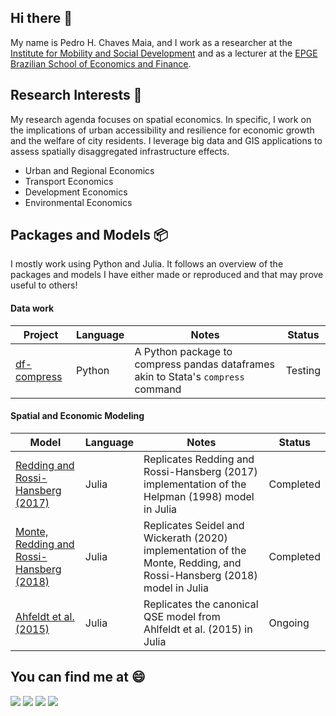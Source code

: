 ## Hi there 👋
My name is Pedro H. Chaves Maia, and I work as a researcher at the [Institute for Mobility and Social Development](https://imdsbrasil.org/en/home-en/) and as a lecturer at the [EPGE Brazilian School of Economics and Finance](https://epge.fgv.br/en).

## Research Interests 🔭
My research agenda focuses on spatial economics. In specific, I work on the implications of urban accessibility and resilience for economic growth and the welfare of city residents. I leverage big data and GIS applications to assess spatially disaggregated infrastructure effects. 
* Urban and Regional Economics
* Transport Economics
* Development Economics
* Environmental Economics

## Packages and Models 📦
I mostly work using Python and Julia. It follows an overview of the packages and models I have either made or reproduced and that may prove useful to others!

#### Data work
|Project | Language | Notes| Status |
|-|-|-|-|
|[df-compress](https://github.com/phchavesmaia/df-compress)| Python | A Python package to compress pandas dataframes akin to Stata's `compress` command | Testing |

#### Spatial and Economic Modeling
|Model | Language | Notes| Status |
|-|-|-|-|
|[Redding and Rossi-Hansberg (2017)](https://github.com/phchavesmaia/QSE-models/tree/main/models/redding_rossihansberg-2017)| Julia | Replicates Redding and Rossi-Hansberg (2017) implementation of the Helpman (1998) model in Julia | Completed |
|[Monte, Redding and Rossi-Hansberg (2018)](https://github.com/phchavesmaia/QSE-models/tree/main/models/monte_etal-2018)| Julia | Replicates Seidel and Wickerath (2020) implementation of the Monte, Redding, and Rossi-Hansberg (2018) model in Julia | Completed |
|[Ahfeldt et al. (2015)](https://github.com/phchavesmaia/QSE-models/tree/main/models/ahfeldt_etal-2015)| Julia | Replicates the canonical QSE model from Ahlfeldt et al. (2015) in Julia | Ongoing |

## You can find me at 😄
[<img src="https://www.iconsdb.com/icons/download/color/2E3949/geography-32.png">](https://sites.google.com/view/phchavesmaia/)
[<img src="https://www.iconsdb.com/icons/download/color/2E3949/google-scholar-32.png">](https://scholar.google.com/citations?user=qgaMkaQAAAAJ&hl=en)
[<img src="https://www.iconsdb.com/icons/download/color/2E3949/linkedin-4-32.png">](https://www.linkedin.com/in/phchavesmaia/)
[<img src="https://www.iconsdb.com/icons/download/color/2E3949/github-9-32.png">](https://github.com/phchavesmaia)

<!--
**phchavesmaia/phchavesmaia** is a ✨ _special_ ✨ repository because its `README.md` (this file) appears on your GitHub profile.

Here are some ideas to get you started:

- 🔭 I’m currently working on ...
- 🌱 I’m currently learning ...
- 👯 I’m looking to collaborate on ...
- 🤔 I’m looking for help with ...
- 💬 Ask me about ...
- 📫 How to reach me: ...
- 😄 Pronouns: ...
- ⚡ Fun fact: ...
-->
